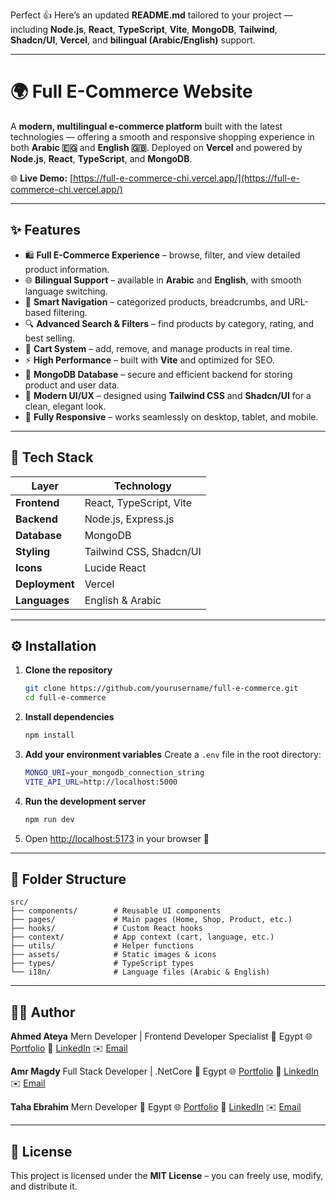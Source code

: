 Perfect 👍 Here’s an updated **README.md** tailored to your project — including **Node.js**, **React**, **TypeScript**, **Vite**, **MongoDB**, **Tailwind**, **Shadcn/UI**, **Vercel**, and **bilingual (Arabic/English)** support.

---

# 🌍 Full E-Commerce Website

A **modern, multilingual e-commerce platform** built with the latest technologies — offering a smooth and responsive shopping experience in both **Arabic 🇪🇬** and **English 🇬🇧**.
Deployed on **Vercel** and powered by **Node.js**, **React**, **TypeScript**, and **MongoDB**.

🌐 **Live Demo:** [https://full-e-commerce-chi.vercel.app/](https://full-e-commerce-chi.vercel.app/)

---

## ✨ Features

* 🛍️ **Full E-Commerce Experience** – browse, filter, and view detailed product information.
* 🌐 **Bilingual Support** – available in **Arabic** and **English**, with smooth language switching.
* 🧭 **Smart Navigation** – categorized products, breadcrumbs, and URL-based filtering.
* 🔍 **Advanced Search & Filters** – find products by category, rating, and best selling.
* 🛒 **Cart System** – add, remove, and manage products in real time.
* ⚡ **High Performance** – built with **Vite** and optimized for SEO.
* 💾 **MongoDB Database** – secure and efficient backend for storing product and user data.
* 🧱 **Modern UI/UX** – designed using **Tailwind CSS** and **Shadcn/UI** for a clean, elegant look.
* 📱 **Fully Responsive** – works seamlessly on desktop, tablet, and mobile.

---

## 🧩 Tech Stack

| Layer          | Technology              |
| -------------- | ----------------------- |
| **Frontend**   | React, TypeScript, Vite |
| **Backend**    | Node.js, Express.js     |
| **Database**   | MongoDB                 |
| **Styling**    | Tailwind CSS, Shadcn/UI |
| **Icons**      | Lucide React            |
| **Deployment** | Vercel                  |
| **Languages**  | English & Arabic        |

---

## ⚙️ Installation

1. **Clone the repository**

   ```bash
   git clone https://github.com/yourusername/full-e-commerce.git
   cd full-e-commerce
   ```

2. **Install dependencies**

   ```bash
   npm install
   ```

3. **Add your environment variables**
   Create a `.env` file in the root directory:

   ```bash
   MONGO_URI=your_mongodb_connection_string
   VITE_API_URL=http://localhost:5000
   ```

4. **Run the development server**

   ```bash
   npm run dev
   ```

5. Open [http://localhost:5173](http://localhost:5173) in your browser 🚀

---

## 📁 Folder Structure

```
src/
├── components/        # Reusable UI components
├── pages/             # Main pages (Home, Shop, Product, etc.)
├── hooks/             # Custom React hooks
├── context/           # App context (cart, language, etc.)
├── utils/             # Helper functions
├── assets/            # Static images & icons
├── types/             # TypeScript types
└── i18n/              # Language files (Arabic & English)
```

---

## 🧑‍💻 Author

**Ahmed Ateya**
 Mern Developer | Frontend Developer Specialist
📍 Egypt
🌐 [Portfolio](https://ahmed-atia-nine.vercel.app/)
💼 [LinkedIn](https://www.linkedin.com/in/ahmed-atia99/)
✉️ [Email](mailto:atyaa629@gmail.com)

**Amr Magdy**
Full Stack Developer | .NetCore
📍 Egypt
🌐 [Portfolio](https://amr-portofolio.vercel.app/)
💼 [LinkedIn](https://www.linkedin.com/in/amrmagdydb/)
✉️ [Email](mailto:bamrmagdy@gmail.com)

**Taha Ebrahim**
Mern Developer 
📍 Egypt
🌐 [Portfolio](https://taha-portfolio-rosy-sigma.vercel.app/)
💼 [LinkedIn](https://www.linkedin.com/in/taha-ibrahim-24918b265/)
✉️ [Email](mailto:https:tahasniper312@gmail.com)

---

## 🪪 License

This project is licensed under the **MIT License** – you can freely use, modify, and distribute it.

